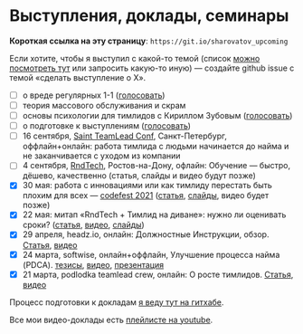 # Выступления, доклады, семинары

**Короткая ссылка на эту страницу**: `https://git.io/sharovatov_upcoming`

Eсли хотите, чтобы я выступил с какой-то темой (список [можно посмотреть тут](topics.md) или запросить какую-то иную) — создайте github issue с темой «сделать выступление о Х».

- [ ] о вреде регулярных 1-1 ([голосовать](https://github.com/sharovatov/teamlead/issues/8))
- [ ] теория массового обслуживания и скрам
- [ ] основы психологии для тимлидов с Кириллом Зубовым ([голосовать](https://github.com/sharovatov/teamlead/issues/9))
- [ ] о подготовке к выступлениям ([голосовать](https://github.com/sharovatov/teamlead/issues/10))
- [ ] 16 сентября, [Saint TeamLead Conf](https://teamleadconf.ru/spb/2021/abstracts/7658tlconf.info), Санкт-Петербург, оффлайн+онлайн: работа тимлида с людьми начинается до найма и не заканчивается с уходом из компании
- [ ] 4 сентября, [RndTech](https://rndtech.pro/tpost/x589kgyzh1-obuchenie-bistro-dyoshevo-kachestvenno), Ростов-на-Дону, офлайн: Обучение — быстро, дёшево, качественно (статья, слайды и видео будут позже)
- [x] 30 мая: работа с инновациями или как тимлиду перестать быть плохим для всех — [codefest 2021](https://11.codefest.ru/lecture/1777) ([статья](talks/innovations.md), [слайды](talks/innovations.key), видео будет позже)
- [x] 22 мая: митап «RndTech + Тимлид на диване»: нужно ли оценивать сроки? ([статья](talks/estimation_and_tracking.md), [видео](https://www.youtube.com/watch?v=quzrjdXKz2s), [слайды](talks/estimations.key))
- [x] 29 апреля, headz.io, онлайн: Должностные Инструкции, обзор. [Статья](talks/kdp.md), [видео]()
- [x] 24 марта, softwise, онлайн+оффлайн, Улучшение процесса найма (PDCA). [тезисы](talks/softwise-2021-03-24.md), [видео](https://www.youtube.com/watch?v=CuBmbnGeC6M), [презентация](talks/hiring-bulk-vs-iterations.key)
- [x] 21 марта, podlodka teamlead crew, онлайн: О росте тимлидов. [Статья](podlodka-2021-03-20.md), [видео](https://www.youtube.com/watch?v=-ZXhMJ4M9xI)

Процесс подготовки к докладам [я веду тут на гитхабе](talks/README.md).

Все мои видео-доклады есть [плейлисте на youtube](https://www.youtube.com/watch?v=-ZXhMJ4M9xI&list=PLFtS8Ah0wZvWS37oveJ0-D5K6V7GWUpqY).

